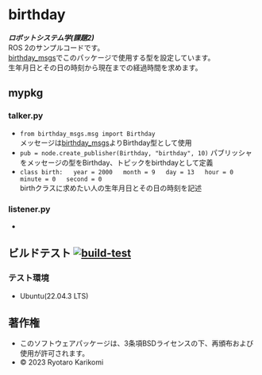 # birthday
***ロボットシステム学(課題2)***  
ROS 2のサンプルコードです。  
[birthday_msgs](https://github.com/ryotarokarikomi/birthday_msgs.git)でこのパッケージで使用する型を設定しています。  
生年月日とその日の時刻から現在までの経過時間を求めます。


## mypkg

### talker.py
* `from birthday_msgs.msg import Birthday`  
  メッセージは[birthday_msgs](https://github.com/ryotarokarikomi/birthday_msgs.git)よりBirthday型として使用
* `pub = node.create_publisher(Birthday, "birthday", 10)`
  パブリッシャをメッセージの型をBirthday、トピックをbirthdayとして定義
* `class birth:  
  year = 2000  
  month = 9  
  day = 13  
  hour = 0  
  minute = 0  
  second = 0`  
  birthクラスに求めたい人の生年月日とその日の時刻を記述

### listener.py
* 


## ビルドテスト [![build-test](https://github.com/ryotarokarikomi/birthday/actions/workflows/test.yaml/badge.svg)](https://github.com/ryotarokarikomi/birthday/actions/workflows/test.yaml)

### テスト環境
* Ubuntu(22.04.3 LTS)


## 著作権
* このソフトウェアパッケージは、3条項BSDライセンスの下、再頒布および使用が許可されます。
* © 2023 Ryotaro Karikomi
